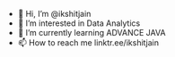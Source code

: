 - 👋 Hi, I’m @ikshitjain
- 👀 I’m interested in Data Analytics
- 🌱 I’m currently learning ADVANCE JAVA
- 📫 How to reach me linktr.ee/ikshitjain

<!---
ikshitjain/ikshitjain is a ✨ special ✨ repository because its `README.md` (this file) appears on your GitHub profile.
You can click the Preview link to take a look at your changes.
--->
